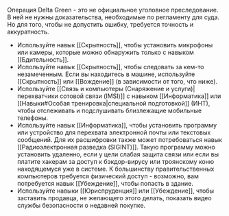 Операция Delta Green - это не официальное уголовное преследование. В ней не нужны доказательства, необходимые по регламенту для суда. Но для того, чтобы не допустить ошибку, требуется точность и аккуратность.

- Используйте навык [[Скрытность]], чтобы установить микрофоны или камеры, которые можно обнаружить только с навыком [[Бдительность]].
- Используйте навык [[Скрытность]], чтобы следовать за кем-то незамеченным. Если вы находитесь в машине, используйте [[Скрытность]] или [[Вождение]] (в зависимости от того, что ниже).
- Используйте [[Связь и компьютеры (Снаряжение и услуги)|перехватчики сотовой связи (IMSI)]] с навыком [[Информатика]] или [[Навыки#Особая тренировка|специальной подготовкой]] (ИНТ), чтобы отслеживать и подслушивать близлежащие мобильные телефоны.
- Используйте навык [[Информатика]], чтобы установить программу или устройство для перехвата электронной почты или текстовых сообщений. Для их расшифровки также может потребоваться навык [[Радиоэлектронная разведка (SIGINT)]]. Такую программу можно установить удаленно, если у цели слабая защита связи или если вы платите хакерам за доступ к бэкдор-вирусу или троянскому коню находящемуся уже в системе. К большинству правительственных компьютеров требуется физический доступ - возможно, вам потребуется навык [[Убеждение]], чтобы попасть в здание.
- Используйте навыки [[Юриспруденция]] или [[Убеждение]], чтобы заставить продавца, не желающего этого делать, показать видео службы безопасности о недавней покупке.